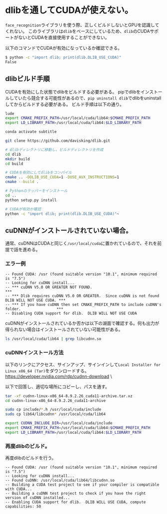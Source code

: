 # dlibを通してCUDAが使えない。
`face_recognition`ライブラリを使う際、正しくビルドしないとGPUを認識してくれない。
このライブラリは`dlib`をベースにしているため、`dlib`のCUDAサポートがないとCUDAを直接使用することができない。

以下のコマンドでCUDAが有効になっているか確認できる。
```bash
$ python -c "import dlib; print(dlib.DLIB_USE_CUDA)"
False
```

## dlibビルド手順
CUDAを有効にした状態でdlibをビルドする必要がある。
pipでdlibをインストールしていたら競合する可能性があるので、`pip uninstall dlib`でdlibをuninstallしてからビルドする必要がある。
ビルド手順は以下の通り。
```bash
lude
export CMAKE_PREFIX_PATH=/usr/local/cuda/lib64:$CMAKE_PREFIX_PATH
export LD_LIBRARY_PATH=/usr/local/cuda/lib64:$LD_LIBRARY_PATH

conda activate subtitle

git clone https://github.com/davisking/dlib.git

# dlibディレクトリに移動し，ビルドディレクトリを作成
cd dlib
mkdir build
cd build

# CUDAを有効にしてdlibをコンパイル
cmake .. -DDLIB_USE_CUDA=1 -DUSE_AVX_INSTRUCTIONS=1
cmake --build .

# Pythonのラッパーをインストール
cd ..
python setup.py install

# CUDAが有効か確認
python -c "import dlib; print(dlib.DLIB_USE_CUDA)"~
```

## cuDNNがインストールされていない場合。
通常、cuDNNはCUDAと同じく`/usr/local/cuda`に置かれているので、それを前提で話を進める。
### エラー例
```
-- Found CUDA: /usr (found suitable version "10.1", minimum required is "7.5") 
-- Looking for cuDNN install...
-- *** cuDNN V5.0 OR GREATER NOT FOUND.                                                       ***
-- *** Dlib requires cuDNN V5.0 OR GREATER.  Since cuDNN is not found DLIB WILL NOT USE CUDA. ***
-- *** If you have cuDNN then set CMAKE_PREFIX_PATH to include cuDNN's folder.                ***
-- Disabling CUDA support for dlib.  DLIB WILL NOT USE CUDA
```

cuDNNがインストールされているか否かは以下の湖面で確認する。何も出力が得られない場合はインストールされていない可能性がある。
```bash
ls /usr/local/cuda/lib64 | grep libcudnn.so
```

### cuDNNインストール方法
以下のリンクにアクセス、サインアップ、サインインして`Local Installer for Linux x86_64 (Tar)`をダウンロードする。
https://developer.nvidia.com/rdp/cudnn-download \

以下で回答し、適切な場所にコピーし、パスを通す。
``` bash
tar -xf cudnn-linux-x86_64-8.9.2.26_cuda11-archive.tar.xz
cd cudnn-linux-x86_64-8.9.2.26_cuda11-archive

sudo cp include/*.h /usr/local/cuda/include
sudo cp lib64/libcudnn* /usr/local/cuda/lib64

export CUDNN_INCLUDE_DIR=/usr/local/cuda/include
export CMAKE_PREFIX_PATH=/usr/local/cuda/lib64:$CMAKE_PREFIX_PATH
export LD_LIBRARY_PATH=/usr/local/cuda/lib64:$LD_LIBRARY_PATH
```

### 再度dlibのビルド。
再度dlibのビルドを行う。
``` 
-- Found CUDA: /usr (found suitable version "10.1", minimum required is "7.5") 
-- Looking for cuDNN install...
-- Found cuDNN: /usr/local/cuda/lib64/libcudnn.so
-- Building a CUDA test project to see if your compiler is compatible with CUDA...
-- Building a cuDNN test project to check if you have the right version of cuDNN installed...
-- Enabling CUDA support for dlib.  DLIB WILL USE CUDA, compute capabilities: 50
```